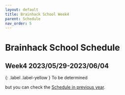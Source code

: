 ```yaml
---
layout: default
title: Brainhack School Week4
parent: Schedule
nav_order: 5
---
```


# Brainhack School Schedule 
## Week4 2023/05/29-2023/06/04

{: .label .label-yellow }
To be determined

but you can check the [Schedule in previous year](https://school.brainhackmtl.org/schedule/).

